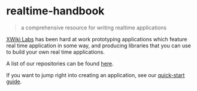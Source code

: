 # realtime-handbook

> a comprehensive resource for writing realtime applications

[XWiki Labs](https://labs.xwiki.com/) has been hard at work prototyping applications which feature real time application in some way, and producing libraries that you can use to build your own real time applications.

A list of our repositories can be found [here](./REPOSITORIES.md).

If you want to jump right into creating an application, see our [quick-start guide](./quick-start.md).





